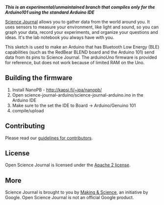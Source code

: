 ***This is an experimental/unmaintained branch that compiles only for the Arduino101 using the standard Arduino IDE***

[Science Journal][play-store] allows you to gather data from the world around you. It uses sensors to measure your environment, like light and sound, so you can graph your data, record your experiments, and organize your questions and ideas. It's the lab notebook you always have with you.

This sketch is used to make an Arduino that has Bluetooth Low Energy
(BLE) capabilities (such as the RedBear BLEND board and the Arduino 101)
send data from its pins to Science Journal.  The arduinoUno firmware
is provided for reference, but does not work because of limited RAM on
the Uno.

## Building the firmware

1. Install NanoPB - http://kapsi.fi/~jpa/nanopb/
1. Open science-journal-arduino/science-journal-arduino.ino in the Arduino IDE
1. Make sure to the set the IDE to Board -> Arduino/Genuino 101
1. compile/upload


## Contributing

Please read our [guidelines for contributors][contributing].

## License

Open Science Journal is licensed under the [Apache 2 license][license].

## More

Science Journal is brought to you by [Making & Science][making-science], an initiative by Google. Open Science Journal is not an official Google product.

[play-store]: https://play.google.com/store/apps/details?id=com.google.android.apps.forscience.whistlepunk
[contributing]: https://github.com/google/science-journal-arduino/blob/master/CONTRIBUTING
[license]: https://github.com/google/science-journal-arduino/blob/master/LICENSE
[making-science]: https://makingscience.withgoogle.com
[guide]: https://github.com/google/science-journal-arduino/tree/master/guide
